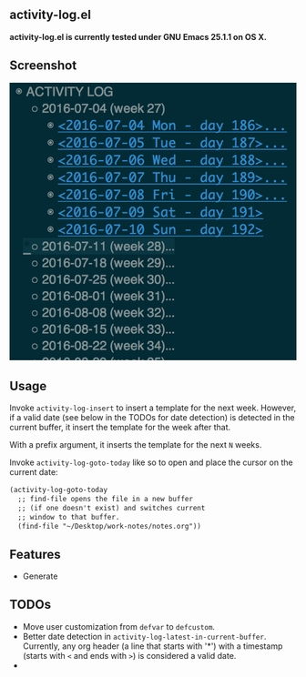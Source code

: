 ## activity-log.el

**activity-log.el is currently tested under GNU Emacs 25.1.1 on OS X.**

## Screenshot

![alt text](https://github.com/sri/activity-log/raw/master/activity-log-1.png "Activity Log Screenshot")

## Usage

Invoke `activity-log-insert` to insert a template for the next week. However, if a valid date (see below in the TODOs for date detection) is detected in the current buffer, it insert the template for the week after that.

With a prefix argument, it inserts the template for the next `N` weeks.

Invoke `activity-log-goto-today` like so to open and place the cursor on the current date:

```
(activity-log-goto-today
  ;; find-file opens the file in a new buffer
  ;; (if one doesn't exist) and switches current
  ;; window to that buffer.
  (find-file "~/Desktop/work-notes/notes.org"))
```

## Features

* Generate

## TODOs

* Move user customization from `defvar` to `defcustom`.
* Better date detection in `activity-log-latest-in-current-buffer`. Currently, any org header (a line that starts with '*') with a timestamp (starts with `<` and ends with `>`) is considered a valid date.
*
